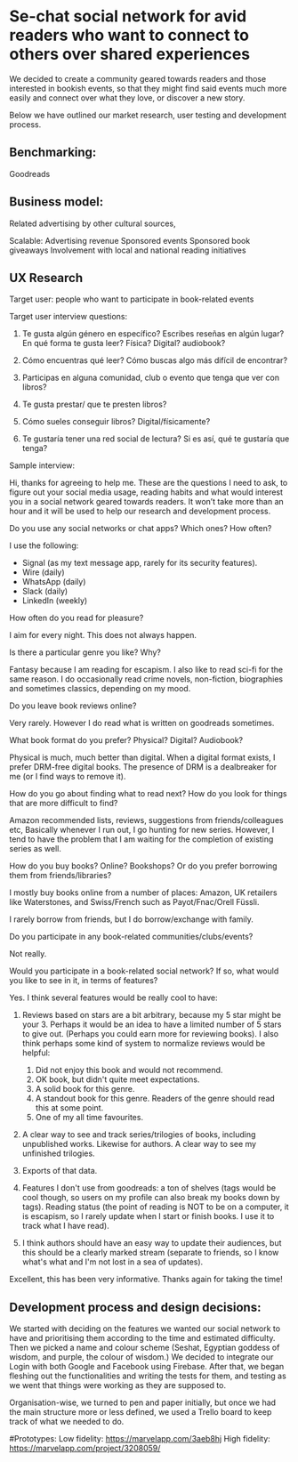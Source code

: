 # Se-chat social network for avid readers who want to connect to others over shared experiences

We decided to create a community geared towards readers and those interested in bookish events, so that they might find said events much more easily and connect over what they love, or discover a new story.

Below we have outlined our market research, user testing and development process.

## Benchmarking:
Goodreads


## Business model:


Related advertising by other cultural sources,

Scalable:
Advertising revenue
Sponsored events
Sponsored book giveaways
Involvement with local and national reading initiatives


## UX Research

Target user: people who want to participate in book-related events


Target user interview questions:

1. Te gusta algún género en específico?
Escribes reseñas en algún lugar?
En qué forma te gusta leer? Física? Digital? audiobook?

2. Cómo encuentras qué leer? Cómo buscas algo más difícil de encontrar?
3. Participas en alguna comunidad, club o evento que tenga que ver con libros?
4. Te gusta prestar/ que te presten libros?
5. Cómo sueles conseguir libros? Digital/físicamente?
6. Te gustaría tener una red social de lectura? Si es así, qué te gustaría que tenga?

Sample interview:

Hi, thanks for agreeing to help me. These are the questions I need to ask, to figure out your social media usage, reading habits and what would interest you in a social network geared towards readers. It won’t take more than an hour and it will be used to help our research and development process.

Do you use any social networks or chat apps? Which ones? How often?

I use the following:

  * Signal (as my text message app, rarely for its security features).
  * Wire (daily)
  * WhatsApp (daily)
  * Slack (daily)
  * LinkedIn (weekly)

How often do you read for pleasure?

I aim for every night. This does not always happen.

Is there a particular genre you like? Why?

Fantasy because I am reading for escapism. I also like to read sci-fi
for the same reason. I do occasionally read crime novels, non-fiction,
biographies and sometimes classics, depending on my mood.

Do you leave book reviews online?

Very rarely. However I do read what is written on goodreads sometimes.

What book format do you prefer? Physical? Digital? Audiobook?

Physical is much, much better than digital.
When a digital format exists, I prefer DRM-free digital books.
The presence of DRM is a dealbreaker for me (or I find ways to remove it).

How do you go about finding what to read next? How do you look for
things that are more difficult to find?

Amazon recommended lists, reviews, suggestions from friends/colleagues
etc, Basically whenever I run out, I go hunting for new series. However,
I tend to have the problem that I am waiting for the completion of
existing series as well.

How do you buy books? Online? Bookshops? Or do you prefer borrowing them
from friends/libraries?

I mostly buy books online from a number of places: Amazon, UK retailers
like Waterstones, and Swiss/French such as Payot/Fnac/Orell Füssli.

I rarely borrow from friends, but I do borrow/exchange with family.

Do you participate in any book-related communities/clubs/events?

Not really.

Would you participate in a book-related social network? If so, what
would you like to see in it, in terms of features?

Yes. I think several features would be really cool to have:

  1. Reviews based on stars are a bit arbitrary, because my 5 star might
be your 3. Perhaps it would be an idea to have a limited number of 5
stars to give out. (Perhaps you could earn more for reviewing books). I
also think perhaps some kind of system to normalize reviews would be
helpful:

     1. Did not enjoy this book and would not recommend.
     2. OK book, but didn't quite meet expectations.
     3. A solid book for this genre.
     4. A standout book for this genre. Readers of the genre should read
this at some point.
     5. One of my all time favourites.

  2. A clear way to see and track series/trilogies of books, including
unpublished works. Likewise for authors. A clear way to see my
unfinished trilogies.

  3. Exports of that data.

  4. Features I don't use from goodreads: a ton of shelves (tags would
be cool though, so users on my profile can also break my books down by
tags). Reading status (the point of reading is NOT to be on a computer,
it is escapism, so I rarely update when I start or finish books. I use
it to track what I have read).

  5. I think authors should have an easy way to update their audiences,
but this should be a clearly marked stream (separate to friends, so I
know what's what and I'm not lost in a sea of updates).

Excellent, this has been very informative. Thanks again for taking the time!


## Development process and design decisions:

We started with deciding on the features we wanted our social network to have and prioritising them according to the time and estimated difficulty. Then we picked a name and colour scheme (Seshat, Egyptian goddess of wisdom, and purple, the colour of wisdom.)
We decided to integrate our Login with both Google and Facebook using Firebase.
After that, we began fleshing out the functionalities and writing the tests for them,  and testing as we went that things were working as they are supposed to.

Organisation-wise, we turned to pen and paper initially, but once we had the main structure more or less defined, we used a Trello board to keep track of what we needed to do.  

#Prototypes:
Low fidelity: https://marvelapp.com/3aeb8hj
High fidelity: https://marvelapp.com/project/3208059/
